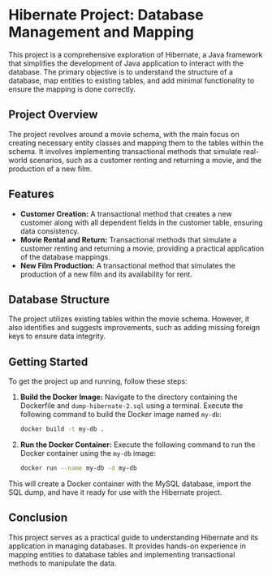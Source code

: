 # Hibernate Project: Database Management and Mapping

This project is a comprehensive exploration of Hibernate, a Java framework that simplifies the development of Java application to interact with the database. The primary objective is to understand the structure of a database, map entities to existing tables, and add minimal functionality to ensure the mapping is done correctly.

## Project Overview

The project revolves around a movie schema, with the main focus on creating necessary entity classes and mapping them to the tables within the schema. It involves implementing transactional methods that simulate real-world scenarios, such as a customer renting and returning a movie, and the production of a new film.

## Features

- **Customer Creation:** A transactional method that creates a new customer along with all dependent fields in the customer table, ensuring data consistency.
- **Movie Rental and Return:** Transactional methods that simulate a customer renting and returning a movie, providing a practical application of the database mappings.
- **New Film Production:** A transactional method that simulates the production of a new film and its availability for rent.

## Database Structure

The project utilizes existing tables within the movie schema. However, it also identifies and suggests improvements, such as adding missing foreign keys to ensure data integrity.

## Getting Started

To get the project up and running, follow these steps:

1. **Build the Docker Image:** Navigate to the directory containing the Dockerfile and `dump-hibernate-2.sql` using a terminal. Execute the following command to build the Docker image named `my-db`:

    ```bash
    docker build -t my-db .
    ```

2. **Run the Docker Container:** Execute the following command to run the Docker container using the `my-db` image:

    ```bash
    docker run --name my-db -d my-db
    ```

This will create a Docker container with the MySQL database, import the SQL dump, and have it ready for use with the Hibernate project.

## Conclusion

This project serves as a practical guide to understanding Hibernate and its application in managing databases. It provides hands-on experience in mapping entities to database tables and implementing transactional methods to manipulate the data.
